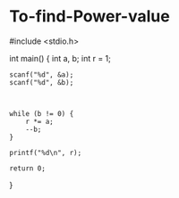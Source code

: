 # To-find-Power-value
#include <stdio.h>

int main() {
    int a, b;
    int r = 1;

    scanf("%d", &a);
    scanf("%d", &b);

    

    while (b != 0) {
        r *= a;
        --b;
    }

    printf("%d\n", r);

    return 0;
}

